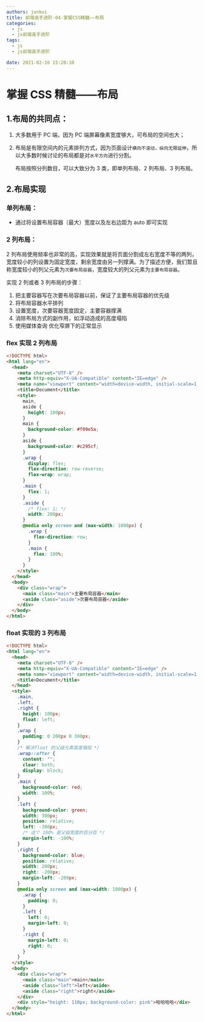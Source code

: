 ```yaml
---
authors: junkui
title: 前端高手进阶-04-掌握CSS精髓——布局
categories:
  - js
  - js前端高手进阶
tags:
  - js
  - js前端高手进阶

date: 2021-02-16 15:20:10
---
```


# 掌握 CSS 精髓——布局

## 1.布局的共同点：

1. 大多数用于 PC 端，因为 PC 端屏幕像素宽度够大，可布局的空间也大；

2. 布局是有限空间内的元素排列方式，因为页面设计`横向不滚动，纵向无限延伸`，所以大多数时候讨论的布局都是对`水平方向`进行分割。

   布局按照分列数目，可以大致分为 3 类，即单列布局、2 列布局、3 列布局。

## 2.布局实现

### 单列布局：

- 通过将设置布局容器（最大）宽度以及左右边距为 auto 即可实现

### 2 列布局：

2 列布局使用频率也非常的高，实现效果就是将页面分割成左右宽度不等的两列，宽度较小的列设置为固定宽度，剩余宽度由另一列撑满。为了描述方便，我们暂且称宽度较小的列父元素为`次要布局容器`，宽度较大的列父元素为`主要布局容器`。

实现 2 列或者 3 列布局的步骤：

1. 把主要容器写在次要布局容器以前，保证了主要布局容器的优先级
2. 将布局容器水平排列
3. 设置宽度，次要容器宽度固定，主要容器撑满
4. 消除布局方式的副作用，如浮动造成的高度塌陷
5. 使用媒体查询 优化窄屏下的正常显示

### flex 实现 2 列布局

```html
<!DOCTYPE html>
<html lang="en">
  <head>
    <meta charset="UTF-8" />
    <meta http-equiv="X-UA-Compatible" content="IE=edge" />
    <meta name="viewport" content="width=device-width, initial-scale=1.0" />
    <title>Document</title>
    <style>
      main,
      aside {
        height: 100px;
      }
      main {
        background-color: #f09e5a;
      }
      aside {
        background-color: #c295cf;
      }
      .wrap {
        display: flex;
        flex-direction: row-reverse;
        flex-wrap: wrap;
      }
      .main {
        flex: 1;
      }
      .aside {
        /* flex: 1; */
        width: 200px;
      }
      @media only screen and (max-width: 1000px) {
        .wrap {
          flex-direction: row;
        }
        .main {
          flex: 100%;
        }
      }
    </style>
  </head>
  <body>
    <div class="wrap">
      <main class="main">主要布局容器</main>
      <aside class="aside">次要布局容器</aside>
    </div>
  </body>
</html>
```

### float 实现的 3 列布局

```html
<!DOCTYPE html>
<html lang="en">
  <head>
    <meta charset="UTF-8" />
    <meta http-equiv="X-UA-Compatible" content="IE=edge" />
    <meta name="viewport" content="width=device-width, initial-scale=1.0" />
    <title>Document</title>
  </head>
  <style>
    .main,
    .left,
    .right {
      height: 100px;
      float: left;
    }
    .wrap {
      padding: 0 200px 0 300px;
    }
    /* 解决float 的父级元素高度塌陷 */
    .wrap::after {
      content: "";
      clear: both;
      display: block;
    }
    .main {
      background-color: red;
      width: 100%;
    }
    .left {
      background-color: green;
      width: 300px;
      position: relative;
      left: -300px;
      /* 这个 100% 是父级宽度的百分百 */
      margin-left: -100%;
    }
    .right {
      background-color: blue;
      position: relative;
      width: 200px;
      right: -200px;
      margin-left: -200px;
    }
    @media only screen and (max-width: 1000px) {
      .wrap {
        padding: 0;
      }
      .left {
        left: 0;
        margin-left: 0;
      }
      .right {
        margin-left: 0;
        right: 0;
      }
    }
  </style>
  <body>
    <div class="wrap">
      <main class="main">main</main>
      <aside class="left">left</aside>
      <aside class="right">right</aside>
    </div>
    <div style="height: 110px; background-color: pink">哈哈哈哈</div>
  </body>
</html>
```
